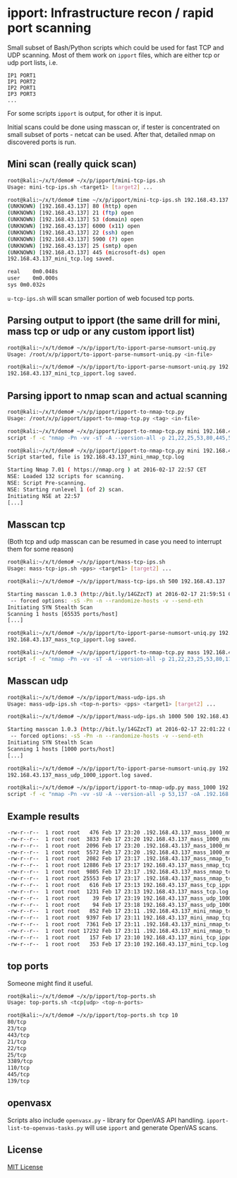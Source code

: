 # ipport: Infrastructure recon / rapid port scanning

Small subset of Bash/Python scripts which could be used for fast TCP and UDP scanning.
Most of them work on `ipport` files, which are either tcp or udp port lists, i.e.
```
IP1 PORT1
IP1 PORT2
IP2 PORT1
IP3 PORT3
...
```
For some scripts `ipport` is output, for other it is input.

Initial scans could be done using masscan or, if tester is concentrated on small subset of ports - netcat can be used. After that, detailed nmap on discovered ports is run.

## Mini scan (really quick scan)

```sh
root@kali:~/x/t/demo# ~/x/p/ipport/mini-tcp-ips.sh 
Usage: mini-tcp-ips.sh <target1> [target2] ...
```
```sh
root@kali:~/x/t/demo# time ~/x/p/ipport/mini-tcp-ips.sh 192.168.43.137
(UNKNOWN) [192.168.43.137] 80 (http) open
(UNKNOWN) [192.168.43.137] 21 (ftp) open
(UNKNOWN) [192.168.43.137] 53 (domain) open
(UNKNOWN) [192.168.43.137] 6000 (x11) open
(UNKNOWN) [192.168.43.137] 22 (ssh) open
(UNKNOWN) [192.168.43.137] 5900 (?) open
(UNKNOWN) [192.168.43.137] 25 (smtp) open
(UNKNOWN) [192.168.43.137] 445 (microsoft-ds) open
192.168.43.137_mini_tcp.log saved.

real	0m0.048s
user	0m0.000s
sys	0m0.032s
```

`u-tcp-ips.sh` will scan smaller portion of web focused tcp ports.

## Parsing output to ipport (the same drill for mini, mass tcp or udp or any custom ipport list)

```sh
root@kali:~/x/t/demo# ~/x/p/ipport/to-ipport-parse-numsort-uniq.py
Usage: /root/x/p/ipport/to-ipport-parse-numsort-uniq.py <in-file>
```
```sh
root@kali:~/x/t/demo# ~/x/p/ipport/to-ipport-parse-numsort-uniq.py 192.168.43.137_mini_tcp.log 
192.168.43.137_mini_tcp_ipport.log saved.
```

## Parsing ipport to nmap scan and actual scanning

```sh
root@kali:~/x/t/demo# ~/x/p/ipport/ipport-to-nmap-tcp.py 
Usage: /root/x/p/ipport/ipport-to-nmap-tcp.py <tag> <in-file>
```
```sh
root@kali:~/x/t/demo# ~/x/p/ipport/ipport-to-nmap-tcp.py mini 192.168.43.137_mini_tcp_ipport.log 
script -f -c "nmap -Pn -vv -sT -A --version-all -p 21,22,25,53,80,445,5900,6000 -oA .192.168.43.137_mini_nmap_tcp 192.168.43.137" 192.168.43.137_mini_nmap_tcp.log
```
```sh
root@kali:~/x/t/demo# ~/x/p/ipport/ipport-to-nmap-tcp.py mini 192.168.43.137_mini_tcp_ipport.log | bash
Script started, file is 192.168.43.137_mini_nmap_tcp.log

Starting Nmap 7.01 ( https://nmap.org ) at 2016-02-17 22:57 CET
NSE: Loaded 132 scripts for scanning.
NSE: Script Pre-scanning.
NSE: Starting runlevel 1 (of 2) scan.
Initiating NSE at 22:57
[...]
```

## Masscan tcp

(Both tcp and udp masscan can be resumed in case you need to interrupt them for some reason)

```sh
root@kali:~/x/t/demo# ~/x/p/ipport/mass-tcp-ips.sh 
Usage: mass-tcp-ips.sh <pps> <target1> [target2] ...
```
```sh
root@kali:~/x/t/demo# ~/x/p/ipport/mass-tcp-ips.sh 500 192.168.43.137

Starting masscan 1.0.3 (http://bit.ly/14GZzcT) at 2016-02-17 21:59:51 GMT
 -- forced options: -sS -Pn -n --randomize-hosts -v --send-eth
Initiating SYN Stealth Scan
Scanning 1 hosts [65535 ports/host]
[...]
```
```sh
root@kali:~/x/t/demo# ~/x/p/ipport/to-ipport-parse-numsort-uniq.py 192.168.43.137_mass_tcp.log 
192.168.43.137_mass_tcp_ipport.log saved.
```
```sh
root@kali:~/x/t/demo# ~/x/p/ipport/ipport-to-nmap-tcp.py mass 192.168.43.137_mass_tcp_ipport.log 
script -f -c "nmap -Pn -vv -sT -A --version-all -p 21,22,23,25,53,80,111,139,445,512,513,514,1099,1524,2049,2121,3306,3632,5432,5900,6000,6667,6697,8009,8180,8787,33181,33667,34663,49129 -oA .192.168.43.137_mass_nmap_tcp 192.168.43.137" 192.168.43.137_mass_nmap_tcp.log
```

## Masscan udp

```sh
root@kali:~/x/t/demo# ~/x/p/ipport/mass-udp-ips.sh
Usage: mass-udp-ips.sh <top-n-ports> <pps> <target1> [target2] ...
```
```sh
root@kali:~/x/t/demo# ~/x/p/ipport/mass-udp-ips.sh 1000 500 192.168.43.137

Starting masscan 1.0.3 (http://bit.ly/14GZzcT) at 2016-02-17 22:01:22 GMT
 -- forced options: -sS -Pn -n --randomize-hosts -v --send-eth
Initiating SYN Stealth Scan
Scanning 1 hosts [1000 ports/host]
[...]
```
```sh
root@kali:~/x/t/demo# ~/x/p/ipport/to-ipport-parse-numsort-uniq.py 192.168.43.137_mass_udp_1000.log 
192.168.43.137_mass_udp_1000_ipport.log saved.
```
```sh
root@kali:~/x/t/demo# ~/x/p/ipport/ipport-to-nmap-udp.py mass_1000 192.168.43.137_mass_udp_1000_ipport.log 
script -f -c "nmap -Pn -vv -sU -A --version-all -p 53,137 -oA .192.168.43.137_mass_1000_nmap_udp 192.168.43.137" 192.168.43.137_mass_1000_nmap_udp.log
```

## Example results

```sh
-rw-r--r--  1 root root   476 Feb 17 23:20 .192.168.43.137_mass_1000_nmap_udp.gnmap
-rw-r--r--  1 root root  3833 Feb 17 23:20 192.168.43.137_mass_1000_nmap_udp.log
-rw-r--r--  1 root root  2096 Feb 17 23:20 .192.168.43.137_mass_1000_nmap_udp.nmap
-rw-r--r--  1 root root  5572 Feb 17 23:20 .192.168.43.137_mass_1000_nmap_udp.xml
-rw-r--r--  1 root root  2082 Feb 17 23:17 .192.168.43.137_mass_nmap_tcp.gnmap
-rw-r--r--  1 root root 12886 Feb 17 23:17 192.168.43.137_mass_nmap_tcp.log
-rw-r--r--  1 root root  9805 Feb 17 23:17 .192.168.43.137_mass_nmap_tcp.nmap
-rw-r--r--  1 root root 25553 Feb 17 23:17 .192.168.43.137_mass_nmap_tcp.xml
-rw-r--r--  1 root root   616 Feb 17 23:13 192.168.43.137_mass_tcp_ipport.log
-rw-r--r--  1 root root  1231 Feb 17 23:13 192.168.43.137_mass_tcp.log
-rw-r--r--  1 root root    39 Feb 17 23:19 192.168.43.137_mass_udp_1000_ipport.log
-rw-r--r--  1 root root    94 Feb 17 23:18 192.168.43.137_mass_udp_1000.log
-rw-r--r--  1 root root   852 Feb 17 23:11 .192.168.43.137_mini_nmap_tcp.gnmap
-rw-r--r--  1 root root  9397 Feb 17 23:11 192.168.43.137_mini_nmap_tcp.log
-rw-r--r--  1 root root  7361 Feb 17 23:11 .192.168.43.137_mini_nmap_tcp.nmap
-rw-r--r--  1 root root 17232 Feb 17 23:11 .192.168.43.137_mini_nmap_tcp.xml
-rw-r--r--  1 root root   157 Feb 17 23:10 192.168.43.137_mini_tcp_ipport.log
-rw-r--r--  1 root root   353 Feb 17 23:10 192.168.43.137_mini_tcp.log
```

## top ports

Someone might find it useful.

```sh
root@kali:~/x/t/demo# ~/x/p/ipport/top-ports.sh 
Usage: top-ports.sh <tcp|udp> <top-n-ports>
```
```sh
root@kali:~/x/t/demo# ~/x/p/ipport/top-ports.sh tcp 10
80/tcp
23/tcp
443/tcp
21/tcp
22/tcp
25/tcp
3389/tcp
110/tcp
445/tcp
139/tcp
```

## openvasx

Scripts also include `openvasx.py` - library for OpenVAS API handling.
`ipport-list-to-openvas-tasks.py` will use `ipport` and generate OpenVAS scans.

## License

[MIT License](https://github.com/twbs/bootstrap/blob/master/LICENSE)
